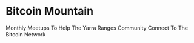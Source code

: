 # Bitcoin Mountain
Monthly Meetups To Help The Yarra Ranges Community Connect To The Bitcoin Network

